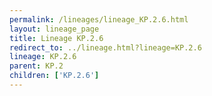 ```yaml
---
permalink: /lineages/lineage_KP.2.6.html
layout: lineage_page
title: Lineage KP.2.6
redirect_to: ../lineage.html?lineage=KP.2.6
lineage: KP.2.6
parent: KP.2
children: ['KP.2.6']
---
```

